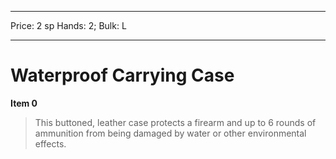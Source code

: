 
---
Price: 2 sp
Hands: 2;
Bulk: L


---

# Waterproof Carrying Case

**Item 0**

> This buttoned, leather case protects a firearm and up to 6 rounds of ammunition from being damaged by water or other environmental effects.
